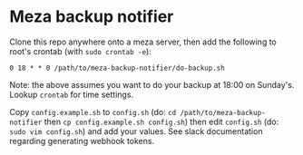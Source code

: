 Meza backup notifier
====================

Clone this repo anywhere onto a meza server, then add the following to root's crontab (with `sudo crontab -e`):

```
0 18 * * 0 /path/to/meza-backup-notifier/do-backup.sh
```

Note: the above assumes you want to do your backup at 18:00 on Sunday's. Lookup `crontab` for time settings.

Copy `config.example.sh` to `config.sh` (do: `cd /path/to/meza-backup-notifier` then `cp config.example.sh config.sh`) then edit `config.sh` (do: `sudo vim config.sh`) and add your values. See slack documentation regarding generating webhook tokens.
